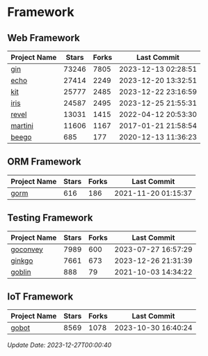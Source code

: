 # Framework

## Web Framework
| Project Name | Stars | Forks | Last Commit |
| ------------ | ----- | ----- | ----------- |
| [gin](https://github.com/gin-gonic/gin) | 73246 | 7805 | 2023-12-13 02:28:51 |
| [echo](https://github.com/labstack/echo) | 27414 | 2249 | 2023-12-20 13:32:51 |
| [kit](https://github.com/go-kit/kit) | 25777 | 2485 | 2023-12-22 23:16:59 |
| [iris](https://github.com/kataras/iris) | 24587 | 2495 | 2023-12-25 21:55:31 |
| [revel](https://github.com/revel/revel) | 13031 | 1415 | 2022-04-12 20:53:30 |
| [martini](https://github.com/go-martini/martini) | 11606 | 1167 | 2017-01-21 21:58:54 |
| [beego](https://github.com/astaxie/beego) | 685 | 177 | 2020-12-13 11:36:23 |

## ORM Framework
| Project Name | Stars | Forks | Last Commit |
| ------------ | ----- | ----- | ----------- |
| [gorm](https://github.com/jinzhu/gorm) | 616 | 186 | 2021-11-20 01:15:37 |

## Testing Framework
| Project Name | Stars | Forks | Last Commit |
| ------------ | ----- | ----- | ----------- |
| [goconvey](https://github.com/smartystreets/goconvey) | 7989 | 600 | 2023-07-27 16:57:29 |
| [ginkgo](https://github.com/onsi/ginkgo) | 7661 | 673 | 2023-12-26 21:31:39 |
| [goblin](https://github.com/franela/goblin) | 888 | 79 | 2021-10-03 14:34:22 |

## IoT Framework
| Project Name | Stars | Forks | Last Commit |
| ------------ | ----- | ----- | ----------- |
| [gobot](https://github.com/hybridgroup/gobot) | 8569 | 1078 | 2023-10-30 16:40:24 |

*Update Date: 2023-12-27T00:00:40*
